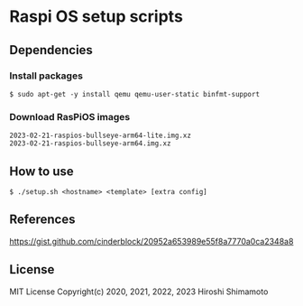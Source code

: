 Raspi OS setup scripts
======================

Dependencies
------------

### Install packages
```
$ sudo apt-get -y install qemu qemu-user-static binfmt-support
```

### Download RasPiOS images
```
2023-02-21-raspios-bullseye-arm64-lite.img.xz
2023-02-21-raspios-bullseye-arm64.img.xz
```

How to use
----------

```
$ ./setup.sh <hostname> <template> [extra config]
```

References
----------
https://gist.github.com/cinderblock/20952a653989e55f8a7770a0ca2348a8

License
-------
MIT License Copyright(c) 2020, 2021, 2022, 2023 Hiroshi Shimamoto

